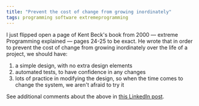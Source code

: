 ```yaml
---
title: "Prevent the cost of change from growing inordinately"
tags: programming software extremeprogramming
---
```


I just flipped open a page of Kent Beck's book from 2000 — extreme Programming explained — pages 24-25 to be exact. He wrote that in order to prevent the cost of change from growing inordinately over the life of a project, we should have:

1. a simple design, with no extra design elements
2. automated tests, to have confidence in any changes
3. lots of practice in modifying the design, so when the time comes to change the system, we aren't afraid to try it

See additional comments about the above in [this LinkedIn post](https://www.linkedin.com/posts/mgolubitsky_software-wisdom-activity-6932731944879210498-C84E).
